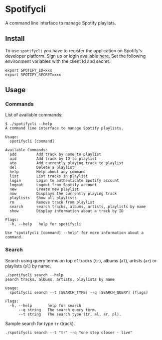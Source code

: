 # Spotifycli

A command line interface to manage Spotify playlists.

## Install

To use `spotifycli` you have to register the application on Spotify's developer platform. Sign up or login available [here](https://beta.developer.spotify.com/dashboard/login). Set the following environment variables with the client Id and secret.

```
export SPOTIFY_ID=xxx
export SPOTIFY_SECRET=xxx
```

## Usage

### Commands
List of available commands:
```
$ ./spotifycli --help
A command line interface to manage Spotify playlists.

Usage:
  spotifycli [command]

Available Commands:
  add         Add track by name to playlist
  aid         Add track by ID to playlist
  ato         Add currently playing track to playlist
  del         Delete a playlist
  help        Help about any command
  list        List tracks in playlist
  login       Login to authenticate Spotify account
  logout      Logout from Spotify account
  new         Create new playlist
  now         Displays the currently playing track
  playlists   Show all playlists
  rm          Remove track from playlist
  search      search tracks, albums, artists, playlists by name
  show        Display information about a track by ID

Flags:
  -h, --help   help for spotifycli

Use "spotifycli [command] --help" for more information about a command.
```

### Search
Search using query terms on top of tracks (`tr`), albums (`al`), artists (`ar`) or playlists (`pl`) by name.

```
./spotifycli search --help
search tracks, albums, artists, playlists by name

Usage:
  spotifycli search --t [SEARCH_TYPE] --q [SEARCH_QUERY] [flags]

Flags:
  -h, --help       help for search
      --q string   The search query term.
      --t string   The search type (tr, al, ar, pl).
```

Sample search for type `tr` (track).
```
./spotifycli search --t "tr" --q "one step closer - live"
```
